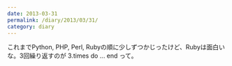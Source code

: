 ```yaml
---
date: 2013-03-31
permalink: /diary/2013/03/31/
category: diary
---
```


これまでPython, PHP, Perl, Rubyの順に少しずつかじったけど、Rubyは面白いな。3回繰り返すのが 3.times do ... end って。